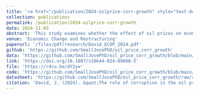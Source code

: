 ```yaml
---
title: '<a href="/publication/2024-oilprice-corr-growth" style="text-decoration:none;">The role of corruption in the oil price-growth relationship: Insights from oil-rich economies</a>'
collection: publications
permalink: /publication/2024-oilprice-corr-growth
date: 2024-11-03
abstract: 'This study examines whether the effect of oil prices on economic growth is influenced by the level of corruption. I focus on 30 oil-rich economies and employ dynamic heterogeneous panel estimation techniques to address the issue of cross-sectional dependence. Evidence from the study reveals that the impact of oil prices on growth varies with corruption levels. Specifically, the marginal effect of oil prices on growth is positive at low levels of corruption but hampers immediate and long-term growth at high levels of corruption. Essentially, the results indicate that a simultaneous increase in oil prices and corruption impairs growth, whereas increase in oil prices coupled with a reduction in corruption benefits the economy more. Using a disaggregated sample of countries based on their corruption levels, the results suggest that the adverse effect of simultaneous increases in oil prices and corruption is more pronounced in oil-rich countries with higher levels of corruption compared to those with lower levels. The study implies that the level of corruption is a crucial factor in how changes in oil prices impact long-term growth in oil-rich economies. Therefore, for sustainable long-term economic growth, an increase in oil prices must be accompanied by a significant reduction in corruption.'
venue: 'Economic Change and Restructuring'
paperurl: '/files/pdf/research/David_ECOP_2024.pdf'
github: 'https://github.com/SmallJosePhD/oil_price_corr_growth'
data: 'https://github.com/SmallJosePhD/oil_price_corr_growth/blob/main/1_estimation.do'
link: 'https://doi.org/10.1007/s10644-024-09808-5'
file: 'https://rdcu.be/dY2yw'
code: 'https://github.com/SmallJosePhD/oil_price_corr_growth/blob/main/1_estimation.do'
datasheet: 'https://github.com/SmallJosePhD/oil_price_corr_growth/raw/refs/heads/main/curated%20data.xlsx'
citation: 'David, J. (2024). &quot;The role of corruption in the oil price-growth relationship: Insights from oil-rich economies&quot; <i>Economic Change and Restructuring</i>, <i>57</i>(246). https://doi.org/10.1007/s10644-024-09808-5'
---
```

